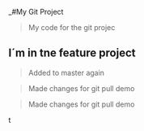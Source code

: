 _#My Git Project

> My code for the git projec

## I´m in tne feature project


> Added to master again


> Made changes for git pull demo

>Made changes for git pull demo

t
